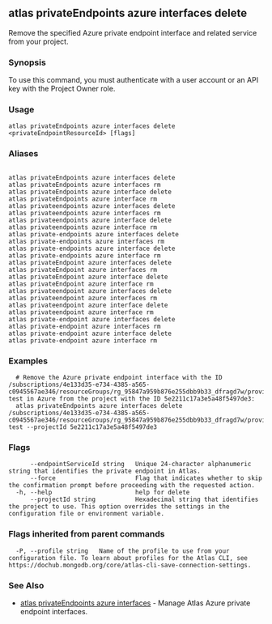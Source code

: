 ## atlas privateEndpoints azure interfaces delete

Remove the specified Azure private endpoint interface and related service from your project.


### Synopsis

To use this command, you must authenticate with a user account or an API key with the Project Owner role.


### Usage
```
atlas privateEndpoints azure interfaces delete <privateEndpointResourceId> [flags]
```

### Aliases
```

atlas privateEndpoints azure interfaces delete
atlas privateEndpoints azure interfaces rm
atlas privateEndpoints azure interface delete
atlas privateEndpoints azure interface rm
atlas privateendpoints azure interfaces delete
atlas privateendpoints azure interfaces rm
atlas privateendpoints azure interface delete
atlas privateendpoints azure interface rm
atlas private-endpoints azure interfaces delete
atlas private-endpoints azure interfaces rm
atlas private-endpoints azure interface delete
atlas private-endpoints azure interface rm
atlas privateEndpoint azure interfaces delete
atlas privateEndpoint azure interfaces rm
atlas privateEndpoint azure interface delete
atlas privateEndpoint azure interface rm
atlas privateendpoint azure interfaces delete
atlas privateendpoint azure interfaces rm
atlas privateendpoint azure interface delete
atlas privateendpoint azure interface rm
atlas private-endpoint azure interfaces delete
atlas private-endpoint azure interfaces rm
atlas private-endpoint azure interface delete
atlas private-endpoint azure interface rm
```

### Examples

```
  # Remove the Azure private endpoint interface with the ID /subscriptions/4e133d35-e734-4385-a565-c0945567ae346/resourceGroups/rg_95847a959b876e255dbb9b33_dfragd7w/providers/Microsoft.Network/privateEndpoints/cli-test in Azure from the project with the ID 5e2211c17a3e5a48f5497de3:
  atlas privateEndpoints azure interfaces delete /subscriptions/4e133d35-e734-4385-a565-c0945567ae346/resourceGroups/rg_95847a959b876e255dbb9b33_dfragd7w/providers/Microsoft.Network/privateEndpoints/cli-test --projectId 5e2211c17a3e5a48f5497de3
```


### Flags

```
      --endpointServiceId string   Unique 24-character alphanumeric string that identifies the private endpoint in Atlas.
      --force                      Flag that indicates whether to skip the confirmation prompt before proceeding with the requested action.
  -h, --help                       help for delete
      --projectId string           Hexadecimal string that identifies the project to use. This option overrides the settings in the configuration file or environment variable.

```


### Flags inherited from parent commands

```
  -P, --profile string   Name of the profile to use from your configuration file. To learn about profiles for the Atlas CLI, see https://dochub.mongodb.org/core/atlas-cli-save-connection-settings.

```

### See Also


* [atlas privateEndpoints azure interfaces](atlas_privateEndpoints_azure_interfaces.md)	- Manage Atlas Azure private endpoint interfaces.



